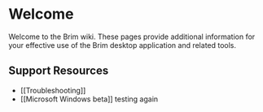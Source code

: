 # Welcome

Welcome to the Brim wiki. These pages provide additional information for your
effective use of the Brim desktop application and related tools.

## Support Resources
* [[Troubleshooting]]
* [[Microsoft Windows beta]]
testing again
